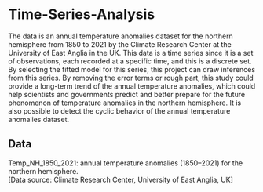 # Time-Series-Analysis

The data is an annual temperature anomalies dataset for the northern hemisphere from 1850
to 2021 by the Climate Research Center at the University of East Anglia in the UK. This data
is a time series since it is a set of observations, each recorded at a specific time, and this is a
discrete set. By selecting the fitted model for this series, this project can draw inferences from
this series. By removing the error terms or rough part, this study could provide a long-term
trend of the annual temperature anomalies, which could help scientists and governments
predict and better prepare for the future phenomenon of temperature anomalies in the
northern hemisphere. It is also possible to detect the cyclic behavior of the annual
temperature anomalies dataset.

## Data
Temp_NH_1850_2021: annual temperature anomalies (1850–2021) for the northern hemisphere. <br>
[Data source: Climate Research Center, University of East Anglia, UK]
